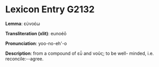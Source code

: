 # Lexicon Entry G2132

**Lemma**: εὐνοέω

**Transliteration (xlit)**: eunoéō

**Pronunciation**: yoo-no-eh'-o

**Description**:
from a compound of εὖ and νοῦς; to be well- minded, i.e. reconcile:--agree.
